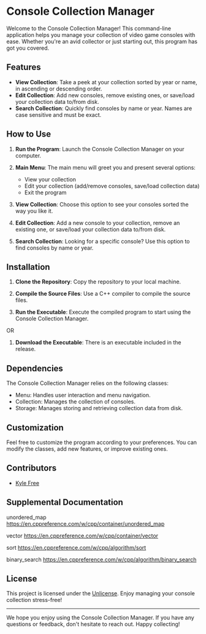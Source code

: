 # Console Collection Manager

Welcome to the Console Collection Manager! This command-line application helps you manage your collection of video game consoles with ease. Whether you're an avid collector or just starting out, this program has got you covered.

## Features

- **View Collection**: Take a peek at your collection sorted by year or name, in ascending or descending order.
- **Edit Collection**: Add new consoles, remove existing ones, or save/load your collection data to/from disk.
- **Search Collection**: Quickly find consoles by name or year. Names are case sensitive and must be exact.

## How to Use

1. **Run the Program**: Launch the Console Collection Manager on your computer.

2. **Main Menu**: The main menu will greet you and present several options:
   - View your collection
   - Edit your collection (add/remove consoles, save/load collection data)
   - Exit the program

3. **View Collection**: Choose this option to see your consoles sorted the way you like it.

4. **Edit Collection**: Add a new console to your collection, remove an existing one, or save/load your collection data to/from disk.

5. **Search Collection**: Looking for a specific console? Use this option to find consoles by name or year.

## Installation

1. **Clone the Repository**: Copy the repository to your local machine.
   
2. **Compile the Source Files**: Use a C++ compiler to compile the source files.

3. **Run the Executable**: Execute the compiled program to start using the Console Collection Manager.

OR

1. **Download the Executable**: There is an executable included in the release.

## Dependencies

The Console Collection Manager relies on the following classes:
- Menu: Handles user interaction and menu navigation.
- Collection: Manages the collection of consoles.
- Storage: Manages storing and retrieving collection data from disk.

## Customization

Feel free to customize the program according to your preferences. You can modify the classes, add new features, or improve existing ones.

## Contributors

- [Kyle Free](https://github.com/KyleEff)

## Supplemental Documentation
unordered_map
https://en.cppreference.com/w/cpp/container/unordered_map

vector
https://en.cppreference.com/w/cpp/container/vector

sort
https://en.cppreference.com/w/cpp/algorithm/sort

binary_search
https://en.cppreference.com/w/cpp/algorithm/binary_search

## License

This project is licensed under the [Unlicense](https://unlicense.org/). Enjoy managing your console collection stress-free!

---
We hope you enjoy using the Console Collection Manager. If you have any questions or feedback, don't hesitate to reach out. Happy collecting!